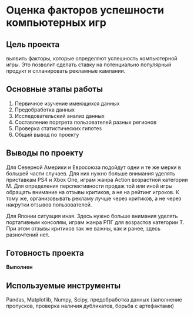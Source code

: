 # Оценка факторов успешности компьютерных игр

## Цель проекта
выявить факторы, которые определяют успешность компьютерной игры. Это позволит сделать ставку на потенциально популярный продукт и спланировать рекламные кампании.

## Основные этапы работы
1. Первичное изучение имеющихся данных
2. Предобработка данных
3. Исследовательский анализ данных
4. Составление портрета пользователей разных регионов
5. Проверка статистических гипотез
6. Общий вывод по проекту

## Выводы по проекту
Для Северной Америки и Евросоюза подойдут одни и те же мерки в большей части случаев. Для них нужно больше внимания уделять приставкам PS4 и Xbox One, играм жанра Action возрастной категории M. Для определения перспективности продаж той или иной игры обращать внимание на отзывы критиков, а не на рейтинг игроков. К тому же, организовывать рекламу лучше через критиков, а не через накрутки отзывов пользователей. 

Для Японии ситуация иная. Здесь нужно больше внимания уделять портативным консолям, играм жанра РПГ для возрастов категории Т. При этом отзывы критиков так же важны, как и ранее, здесь разночтений нет.

## Готовность проекта 
**Выполнен**

## Используемые инструменты
Pandas, Matplotlib, Numpy, Scipy, предобработка данных (заполнение пропусков, проверка наличия дубликатов, борьба с артефактами)
